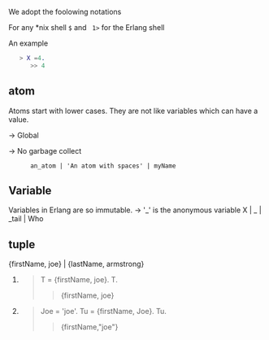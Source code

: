 We adopt the foolowing notations

For any *nix shell ``` $ ``` and  ` 1>` for the Erlang shell

An example
```Erlang
   > X =4.
      >> 4
 ```

  

**atom** 
  ----
Atoms start with lower cases. They are not like variables which can have a value.

-> Global

-> No garbage collect

          an_atom | 'An atom with spaces' | myName


**Variable**
--------
Variables in Erlang are so immutable.
-> '_' is the anonymous variable
        X | _ | _tail | Who


**tuple**
-----
{firstName, joe} | {lastName, armstrong}
1)  > T = {firstName, joe}.
    > T.
      >> {firstName, joe}

2)  > Joe = 'joe'.
    > Tu = {firstName, Joe}.
    > Tu.
      >> {firstName,"joe"}
      

